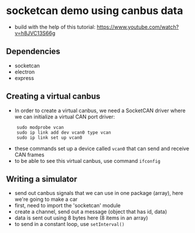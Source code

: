 # socketcan demo using canbus data
- build with the help of this tutorial: https://www.youtube.com/watch?v=h8JVC13S66g 

## Dependencies
- socketcan
- electron
- express

## Creating a virtual canbus
- In order to create a virtual canbus, we need a SocketCAN driver where we can initialize a virtual CAN port driver:
```
    sudo modprobe vcan
    sudo ip link add dev vcan0 type vcan
    sudo ip link set up vcan0
```
- these commands set up a device called ```vcan0``` that can send and receive CAN frames
- to be able to see this virtual canbus, use command ```ifconfig```

## Writing a simulator
- send out canbus signals that we can use in one package (array), here we're going to make a car
- first, need to import the 'socketcan' module
- create a channel, send out a message (object that has id, data)
- data is sent out using 8 bytes here (8 items in an array)
- to send in a constant loop, use ```setInterval()```